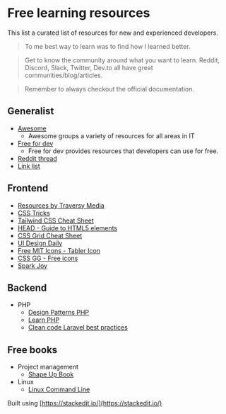 # Free learning resources
This list a curated list of resources for new and experienced developers.

> To me best way to learn was to find how I learned better.

> Get to know the community around what you want to learn. 
> Reddit, Discord, Slack, Twitter, Dev.to all have great communities/blog/articles.

> Remember to always checkout the official documentation.

## Generalist
 - [Awesome](https://github.com/sindresorhus/awesome)
    - Awesome groups a variety of resources for all areas in IT
 - [Free for dev](https://free-for.dev/)
    - Free for dev provides resources that developers can use for free.
 - [Reddit thread](https://www.reddit.com/r/ITCareerQuestions/comments/cis3ht/learning_resources/)
 - [Link list](https://github.com/Vincenius/link-list)
## Frontend 
 - [Resources by Traversy Media](https://gist.github.com/bradtraversy/61171a9b81586f5bc4c0ca1e2beb59ab)
 - [CSS Tricks](https://css-tricks.com/)
 - [Tailwind CSS Cheat Sheet](https://nerdcave.com/tailwind-cheat-sheet)
 - [HEAD - Guide to HTML5 elements](https://htmlhead.dev/)
 - [CSS Grid Cheat Sheet](https://yoksel.github.io/grid-cheatsheet/)
 - [UI Design Daily](https://uidesigndaily.com/)
 - [Free MIT Icons - Tabler Icon](https://github.com/tabler/tabler-icons)
 - [CSS GG - Free icons](https://css.gg/app)
 - [Spark Joy](https://github.com/sw-yx/spark-joy)
## Backend
 - PHP
	 - [Design Patterns PHP](https://designpatternsphp.readthedocs.io/)
	 - [Learn PHP](https://github.com/odan/learn-php)
	 - [Clean code Laravel best practices](https://threadreaderapp.com/thread/1272822437181378561.html)
## Free books
- Project management
	- [Shape Up Book](https://basecamp.com/shapeup)
- Linux
	- [Linux Command Line](http://linuxcommand.org/tlcl.php)


Built using [https://stackedit.io/](https://stackedit.io/)
